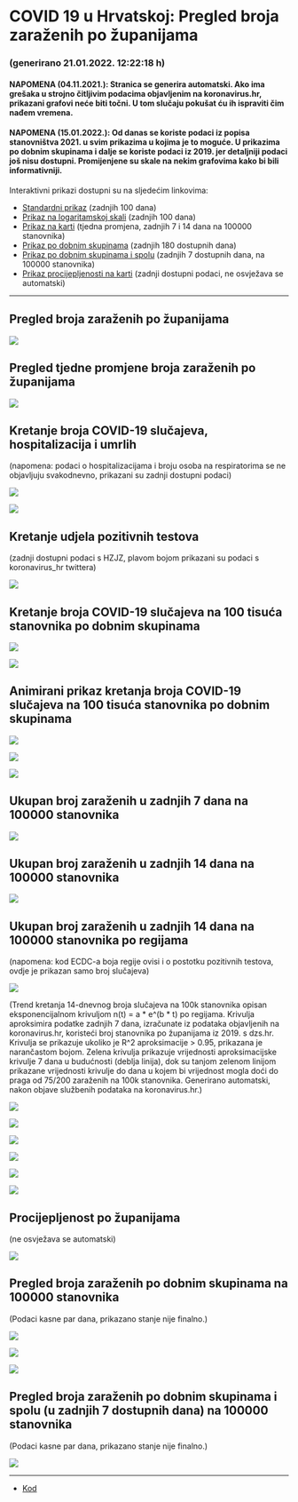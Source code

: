 # COVID 19 u Hrvatskoj: Pregled broja zaraženih po županijama

### (generirano 21.01.2022. 12:22:18 h)

#### NAPOMENA (04.11.2021.): Stranica se generira automatski. Ako ima grešaka u strojno čitljivim podacima objavljenim na koronavirus.hr, prikazani grafovi neće biti točni. U tom slučaju pokušat ću ih ispraviti čim nađem vremena.

#### NAPOMENA (15.01.2022.): Od danas se koriste podaci iz popisa stanovništva 2021. u svim prikazima u kojima je to moguće. U prikazima po dobnim skupinama i dalje se koriste podaci iz 2019. jer detaljniji podaci još nisu dostupni. Promijenjene su skale na nekim grafovima kako bi bili informativniji.

Interaktivni prikazi dostupni su na sljedećim linkovima:

- [Standardni prikaz](html/index.html) (zadnjih 100 dana)
- [Prikaz na logaritamskoj skali](html/index_log.html) (zadnjih 100 dana)
- [Prikaz na karti](html/index_map.html) (tjedna promjena, zadnjih 7 i 14 dana na 100000 stanovnika)
- [Prikaz po dobnim skupinama](html/index_per_age.html) (zadnjih 180 dostupnih dana)
- [Prikaz po dobnim skupinama i spolu](html/index_pyramid.html) (zadnjih 7 dostupnih dana, na 100000 stanovnika)
- [Prikaz procijepljenosti na karti](html/index_vaccination.html) (zadnji dostupni podaci, ne osvježava se automatski)

-----

## Pregled broja zaraženih po županijama

![](img/2022_01_20_line_plots.png)

## Pregled tjedne promjene broja zaraženih po županijama

![](img/2022_01_20_map.png)

## Kretanje broja COVID-19 slučajeva, hospitalizacija i umrlih

(napomena: podaci o hospitalizacijama i broju osoba na respiratorima se ne objavljuju svakodnevno, prikazani su zadnji dostupni podaci)

![](img/2022_01_20_cases_hospitalisations_deaths.png)

![](img/2022_01_20_cases_hospitalisations_deaths_log.png)

## Kretanje udjela pozitivnih testova

(zadnji dostupni podaci s HZJZ, plavom bojom prikazani su podaci s koronavirus_hr twittera)

![](img/2022_01_20_percentage_positive_tests.png)

## Kretanje broja COVID-19 slučajeva na 100 tisuća stanovnika po dobnim skupinama

![](img/2022_01_20_cases_per_age_group_lines.png)

![](img/2022_01_20_cases_per_age_group_lines_log.png)

## Animirani prikaz kretanja broja COVID-19 slučajeva na 100 tisuća stanovnika po dobnim skupinama

![](img/2022_01_20anim_aug_1200.gif)

![](img/anim_cases_2022_01_20_vs_2020.gif)

![](img/2022_01_20all_counties_dots.png)

## Ukupan broj zaraženih u zadnjih 7 dana na 100000 stanovnika

![](img/2022_01_20_map_7_day_per_100k.png)

## Ukupan broj zaraženih u zadnjih 14 dana na 100000 stanovnika

![](img/2022_01_20_map_14_day_per_100k.png)

## Ukupan broj zaraženih u zadnjih 14 dana na 100000 stanovnika po regijama

(napomena: kod ECDC-a boja regije ovisi i o postotku pozitivnih testova, ovdje je prikazan samo broj slučajeva)

![](img/2022_01_20_map_14_day_per_100k_region.png)

(Trend kretanja 14-dnevnog broja slučajeva na 100k stanovnika opisan eksponencijalnom krivuljom n(t) = a * e^(b * t) po regijama. Krivulja aproksimira podatke zadnjih 7 dana, izračunate iz podataka objavljenih na koronavirus.hr, koristeći broj stanovnika po županijama iz 2019. s dzs.hr. Krivulja se prikazuje ukoliko je R^2 aproksimacije > 0.95, prikazana je narančastom bojom. Zelena krivulja prikazuje vrijednosti aproksimacijske krivulje 7 dana u budućnosti (deblja linija), dok su tanjom zelenom linijom prikazane vrijednosti krivulje do dana u kojem bi vrijednost mogla doći do praga od 75/200 zaraženih na 100k stanovnika. Generirano automatski, nakon objave službenih podataka na koronavirus.hr.)

![](img/2022_01_20_current_Jadranska_Hrvatska.png)

![](img/2022_01_20_current_Panonska_Hrvatska.png)

![](img/2022_01_20_current_Grad_Zagreb.png)

![](img/2022_01_20_current_Sjeverna_Hrvatska.png)

![](img/2022_01_20_current_Republika_Hrvatska.png)

![](img/2022_01_20_cases_hospitalisations_deaths_Republika_Hrvatska.png)

## Procijepljenost po županijama

(ne osvježava se automatski)

![](img/2022_01_20_vaccination.png)

## Pregled broja zaraženih po dobnim skupinama na 100000 stanovnika

(Podaci kasne par dana, prikazano stanje nije finalno.)

![](img/2022_01_20_per_age_group.png)

![](img/2022_01_20_per_age_group_all_0.png)

![](img/2022_01_20_per_age_group_all_1.png)

## Pregled broja zaraženih po dobnim skupinama i spolu (u zadnjih 7 dostupnih dana) na 100000 stanovnika

(Podaci kasne par dana, prikazano stanje nije finalno.)

![](img/2022_01_20_pyramid.png)

-----

- [Kod](https://github.com/ppalasek/covid_plots_croatia)

